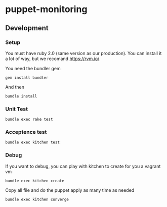 # puppet-monitoring

## Development

### Setup

You must have ruby 2.0 (same version as our production). You can install it a lot of way, but we recomand https://rvm.io/

You need the bundler gem

`gem install bundler`

And then 

`bundle install`

### Unit Test

`bundle exec rake test`

### Acceptence test

`bundle exec kitchen test`

### Debug

If you want to debug, you can play with kitchen to create for you a vagrant vm

`bundle exec kitchen create`

Copy all file and do the puppet apply as many time as needed

`bundle exec kitchen converge`
